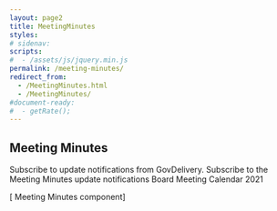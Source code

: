 ```yaml
---
layout: page2
title: MeetingMinutes
styles:
# sidenav:
scripts:
#  - /assets/js/jquery.min.js
permalink: /meeting-minutes/
redirect_from:
  - /MeetingMinutes.html
  - /MeetingMinutes/
#document-ready:
#  - getRate();
---
```


## Meeting Minutes
Subscribe to update notifications from GovDelivery. Subscribe to the Meeting Minutes update notifications
Board Meeting Calendar 2021

[ Meeting Minutes component]

<!-- CONTENT END -->
